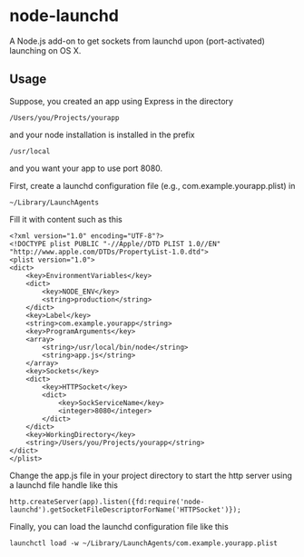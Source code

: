 node-launchd
============

A Node.js add-on to get sockets from launchd upon (port-activated) launching on OS X.

Usage
-----

Suppose, you created an app using Express in the directory

    /Users/you/Projects/yourapp

and your node installation is installed in the prefix

    /usr/local

and you want your app to use port 8080.

First, create a launchd configuration file (e.g., com.example.yourapp.plist) in

    ~/Library/LaunchAgents

Fill it with content such as this

    <?xml version="1.0" encoding="UTF-8"?>
    <!DOCTYPE plist PUBLIC "-//Apple//DTD PLIST 1.0//EN" "http://www.apple.com/DTDs/PropertyList-1.0.dtd">
    <plist version="1.0">
    <dict>
    	<key>EnvironmentVariables</key>
    	<dict>
    		<key>NODE_ENV</key>
    		<string>production</string>
    	</dict>
    	<key>Label</key>
    	<string>com.example.yourapp</string>
    	<key>ProgramArguments</key>
    	<array>
    		<string>/usr/local/bin/node</string>
    		<string>app.js</string>
    	</array>
    	<key>Sockets</key>
    	<dict>
    		<key>HTTPSocket</key>
    		<dict>
    			<key>SockServiceName</key>
    			<integer>8080</integer>
    		</dict>
    	</dict>
    	<key>WorkingDirectory</key>
    	<string>/Users/you/Projects/yourapp</string>
    </dict>
    </plist>

Change the app.js file in your project directory to start the http server using a launchd file handle like this

    http.createServer(app).listen({fd:require('node-launchd').getSocketFileDescriptorForName('HTTPSocket')});

Finally, you can load the launchd configuration file like this

    launchctl load -w ~/Library/LaunchAgents/com.example.yourapp.plist


